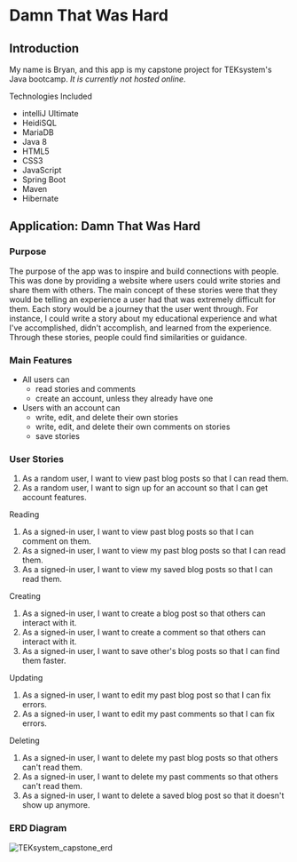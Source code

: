 # Damn That Was Hard
## Introduction
My name is Bryan, and this app is my capstone project for TEKsystem's Java bootcamp. *It is currently not hosted online*.  

Technologies Included
- intelliJ Ultimate
- HeidiSQL
- MariaDB
- Java 8
- HTML5
- CSS3
- JavaScript
- Spring Boot
- Maven
- Hibernate  

## Application: Damn That Was Hard
### **Purpose**
The purpose of the app was to inspire and build connections with people. This was done by providing a website where users could write stories 
and share them with others. The main concept of these stories were that they would be telling an experience a user had that was extremely 
difficult for them. Each story would be a journey that the user went through. For instance, I could write a story about my educational 
experience and what I've accomplished, didn't accomplish, and learned from the experience. Through these stories, people could find similarities 
or guidance.

### **Main Features**
- All users can 
  - read stories and comments
  - create an account, unless they already have one
- Users with an account can
  - write, edit, and delete their own stories
  - write, edit, and delete their own comments on stories
  - save stories

### **User Stories**
1. As a random user, I want to view past blog posts so that I can read them.
2. As a random user, I want to sign up for an account so that I can get account features.  

Reading
1. As a signed-in user, I want to view past blog posts so that I can comment on them.
2. As a signed-in user, I want to view my past blog posts so that I can read them.  
3. As a signed-in user, I want to view my saved blog posts so that I can read them.  

Creating
1. As a signed-in user, I want to create a blog post so that others can interact with it.
2. As a signed-in user, I want to create a comment so that others can interact with it.
3. As a signed-in user, I want to save other's blog posts so that I can find them faster.

Updating
1. As a signed-in user, I want to edit my past blog post so that I can fix errors.
2. As a signed-in user, I want to edit my past comments so that I can fix errors.  
   
Deleting
1. As a signed-in user, I want to delete my past blog posts so that others can't read them.  
2. As a signed-in user, I want to delete my past comments so that others can't read them.  
3. As a signed-in user, I want to delete a saved blog post so that it doesn't show up anymore.  

### **ERD Diagram**
![TEKsystem_capstone_erd](https://user-images.githubusercontent.com/73510167/164546805-45454ba4-ebe4-42be-86e3-e301065c63a3.png)
